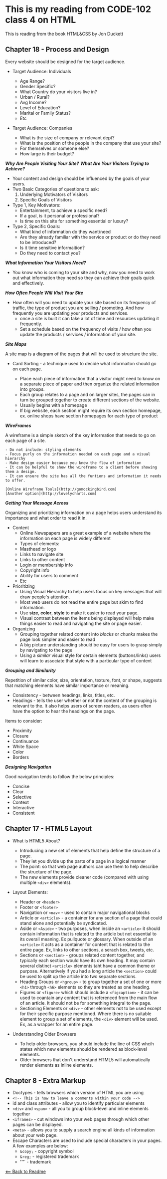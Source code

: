 # This is my reading from CODE-102 class 4 on HTML

This is reading from the book HTML&CSS by Jon Duckett

## Chapter 18 - Process and Design

Every website should be designed for the target audience.

- Target Audience: Individuals
    - Age Range?
    - Gender Specific?
    - What Country do your visitors live in?
    - Urban / Rural?
    - Avg Income?
    - Level of Education?
    - Marital or Family Status?
    - Etc

- Target Audience: Companies
    - What is the size of company or relevant dept?
    - What is the position of the people in the company that use your site?
    - For themselves or someone else?
    - How large is their budget?

***Why Are People Visiting Your Site?***
***What Are Your Visitors Trying to Achieve?***

- Your content and design should be influenced by the goals of your users.
- Two Basic Categories of questions to ask:
    1. Underlying Motivators of Visitors
    1. Specific Goals of Visitors
- Type 1, Key Motivators:
    - Entertainment, to achieve a specific need?
    - If a goal, is it personal or professional?
    - Is time on this site for something essential or luxury?
- Type 2, Specific Goals:
    - What kind of information do they want/need
    - Are they already familiar with the service or product or do they need to be introduced?
    - Is it time sensitive informaition?
    - Do they need to contact you?

***What Information Your Visitors Need?***

- You know who is coming to your site and why, now you need to work out what information they need so they can achieve their goals quick and effectively.

***How Often People Will Visit Your Site***

- How often will you need to update your site based on its frequency of traffic, the type of product you are selling / promoting. And how frequently you are updating your products and services.
    - once a site is built it can take a lot of time and resources updating it frequently.
    - Set a schedule based on the frequency of visits / how often you update the products / services / information of your site.

***Site Maps***

A site map is a diagram of the pages that will be used to structure the site. 

- Card Sorting - a technique used to decide what informaiton should go on each page.

    - Place each piece of information that a visitor might need to know on a separate piece of paper and then organize the related information into groups.
    - Each group relates to a page and on larger sites, the pages can in turn be grouped together to create different sections of the website.
    - Usually begins with a homepage
    - If big website, each section might require its own section homepage, ex. online shops have section homepages for each type of product

***WireFrames***

A wireframe is a simple sketch of the key information that needs to go on each page of a site.

    - Do not include: styling elements
    - Focus purly on the information needed on each page and a visual hierarchy
    - Make design easier because you know the flow of information
    - It can be helpful to show the wireframe to a client before showing them a design.
    - It can ensure the site has all the funtions and information it needs to offer.

    [Online Wireframe Tools](http://gomockingbird.com)
    [Another option](http://lovelycharts.com)

***Getting Your Message Across***

Organizing and prioritizing information on a page helps users understand its importance and what order to read it in.

- Content
    - Online Newspapers are a great example of a website where the information on each page is widely different
    - Types of elements:
    - Masthead or logo
    - Links to navigate site
    - Links to other content
    - Login or membership info
    - Copyright info
    - Ability for users to comment
    - Etc
- Prioritizing
    - Using Visual Hierarchy to help users focus on key messages that will draw people's attention.
    - Most web users do not read the entire page but skim to find information.
    - Use **size**, **color**, **style** to make it easier to read your page.
    - Visual contrast between the items being displayed will help make things easier to read and navigating the site or page easier.
- Organizing
    - Grouping together related content into *blocks* or *chunks* makes the page look simpler and easier to read
    - A big picture understanding should be easy for users to grasp simply by navigating to the page
    - Using a *similar* visual style for certain elements (buttons/links) users will learn to associate that style with a particular type of content

***Grouping and Similarity***

Repetition of similar color, size, orientation, texture, font, or shape, suggests that matching elements have similar importance or meaning.

- Consistency - between headings, links, titles, etc.
- Headings - tells the user whether or not the content of the grouping is relevant to the. It also helps users of screen readers, as users often have the option to hear the headings on the page.

Items to consider:

- Proximity
- Closure
- Continuance
- White Space
- Color
- Borders

***Designing Navigation***

Good navigation tends to follow the below principles:

- Concise
- Clear
- Selective
- Context
- Interactive
- Consistent

## Chapter 17 - HTML5 Layout

- What is HTML5 About?
    - Introducing a new set of elements that help define the structure of a page.
    - They let you divide up the parts of a page in a logical manner
    - The point: so that web page authors can use them to help describe the structure of the page.
    - The new elements provide cleaner code (compared with using multiple `<div>` elements).

- Layout Elements:
    - Header or `<header>`
    - Footer or `<footer>`
    - Navigation or `<nav>` - used to contain major navigational blocks
    - Article or `<article>` - a container for any section of a page that could stand alone and potentially be syndicated.
    - Aside or `<Aside>` - two purposes, when inside an `<article>` it should contain information that is related to the article but not essential to its overall meaning. Ex pullquote or glossary. When outside of an `<article>` it acts as a container for content that is related to the entire page. Ex, links to other sections, a serach box, tweets, etc.
    - Sections or `<section>` - groups related content together, and typically each section would have its own heading. It may contain several distinct `<article>` elements taht have a common theme or purpose. Alternatively if you had a long article the `<section>` could be used to split up the article into two separate sections.
    - Heading Groups or `<hgroup>` - to group together a set of one or more `<h1>` through `<h6>` elements so they are treated as one heading.
    - Figures or `<figure>` which should include a `<figcaption>` - it can be used to coantain any content that is referenced from the main flow of an article. It should not be for something integral to the page.
    - Sectioning Elements or `<div>` - other elements not to be used except for their specific purpose mentioned. Where there is no suitable element to group a set of elements, the `<div>` element will be used. Ex, as a wrapper for an entire page.

- Understanding Older Browsers
    - To help older browsers, you should include the line of CSS whcih states which new elements should be rendered as block-level elements.
    - Older browsers that don't understand HTML5 will automatically render elements as inline elements.

## Chapter 8 - Extra Markup

- Doctypes - tells browsers which version of HTML you are using
- `<!-- This is how to leave a comments within your code -->`
- id and class attributes - allow you to identify particular elements
- `<div>` and `<span>` - all you to group block-level and inline elements together
- `<iframes>` - cut windows into your web pages through which other pages can be displayed.
- `<meta>` - allows you to supply a search engine all kinds of information about your web page.
- Escape Characters are used to include special characters in your pages. A few examples are below:
    - `&copy;` - copyright symbol
    - `&reg;` - registered trademark
    - '&trade;` - trademark
    
    
[<== Back to Readme](README.md)